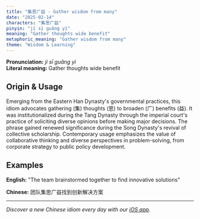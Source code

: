 ```yaml
---
title: "集思广益 - Gather wisdom from many"
date: "2025-02-14"
characters: "集思广益"
pinyin: "jí sī guǎng yì"
meaning: "Gather thoughts wide benefit"
metaphoric_meaning: "Gather wisdom from many"
theme: "Wisdom & Learning"
---
```


**Pronunciation:** *jí sī guǎng yì*  
**Literal meaning:** Gather thoughts wide benefit

## Origin & Usage

Emerging from the Eastern Han Dynasty's governmental practices, this idiom advocates gathering (集) thoughts (思) to broaden (广) benefits (益). It was institutionalized during the Tang Dynasty through the imperial court's practice of soliciting diverse opinions before making major decisions. The phrase gained renewed significance during the Song Dynasty's revival of collective scholarship. Contemporary usage emphasizes the value of collaborative thinking and diverse perspectives in problem-solving, from corporate strategy to public policy development.

## Examples

**English:** "The team brainstormed together to find innovative solutions"

**Chinese:** 团队集思广益找到创新解决方案

---

*Discover a new Chinese idiom every day with our [iOS app](https://apps.apple.com/us/app/daily-chinese-idioms/id6670238264).*
